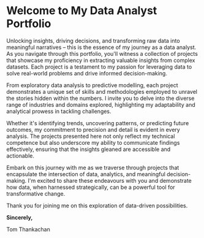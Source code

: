 # Welcome to My Data Analyst Portfolio #

Unlocking insights, driving decisions, and transforming raw data into meaningful narratives – this is the essence of my journey as a data analyst. As you navigate through this portfolio, you'll witness a collection of projects that showcase my proficiency in extracting valuable insights from complex datasets. Each project is a testament to my passion for leveraging data to solve real-world problems and drive informed decision-making.

From exploratory data analysis to predictive modelling, each project demonstrates a unique set of skills and methodologies employed to unravel the stories hidden within the numbers. I invite you to delve into the diverse range of industries and domains explored, highlighting my adaptability and analytical prowess in tackling challenges.

Whether it's identifying trends, uncovering patterns, or predicting future outcomes, my commitment to precision and detail is evident in every analysis. The projects presented here not only reflect my technical competence but also underscore my ability to communicate findings effectively, ensuring that the insights gleaned are accessible and actionable.

Embark on this journey with me as we traverse through projects that encapsulate the intersection of data, analytics, and meaningful decision-making. I'm excited to share these endeavours with you and demonstrate how data, when harnessed strategically, can be a powerful tool for transformative change.

Thank you for joining me on this exploration of data-driven possibilities.

**Sincerely,**

Tom Thankachan  
